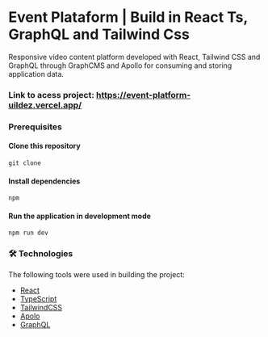 # Event Plataform | Build in React Ts, GraphQL and Tailwind Css
Responsive video content platform developed with React, Tailwind CSS and GraphQL through GraphCMS and Apollo for consuming and storing application data.


### Link to acess project: https://event-platform-uildez.vercel.app/


### Prerequisites
#### Clone this repository
``git clone``

#### Install dependencies
``npm``

#### Run the application in development mode
``npm run dev``


### 🛠 Technologies
The following tools were used in building the project:
- [React](https://pt-br.reactjs.org/)
- [TypeScript](https://www.typescriptlang.org/)
- [TailwindCSS](https://tailwindcss.com/docs/installation)
- [Apolo](https://www.apollographql.com/docs/)
- [GraphQL](https://graphql.org/learn/)
